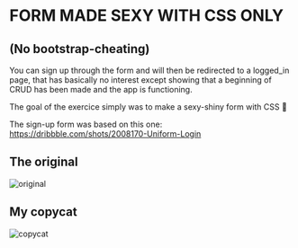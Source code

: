 # FORM MADE SEXY WITH CSS ONLY
## (No bootstrap-cheating)

You can sign up through the form and will then be redirected to a logged_in page, that has basically no interest except showing that a beginning of CRUD has been made and the app is functioning.

The goal of the exercice simply was to make a sexy-shiny form with CSS 💃

The sign-up form was based on this one: https://dribbble.com/shots/2008170-Uniform-Login

## The original

![original](https://image.noelshack.com/fichiers/2018/31/5/1533303432-capture-d-ecran-2018-08-03-a-15-34-03.png)

## My copycat

![copycat](https://image.noelshack.com/fichiers/2018/31/5/1533303528-capture-d-ecran-2018-02-20-a-01-27-16.png)


